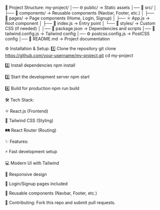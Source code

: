 📂 Project Structure:
my-project/
│── 🌐 public/ -> Static assets
│── 📁 src/
│ ├── 🧩 components/ -> Reusable components (Navbar, Footer, etc.)
│ ├── 📄 pages/ -> Page components (Home, Login, Signup)
│ ├── ⚛️ App.js -> Root component
│ ├── 🚀 index.js -> Entry point
│ └── 🎨 styles/ -> Custom CSS (if needed)
│
│── 📑 package.json -> Dependencies and scripts
│── 🎨 tailwind.config.js -> Tailwind config
│── ⚙️ postcss.config.js -> PostCSS config
│── 📘 README.md -> Project documentation

⚙️ Installation & Setup:
1️⃣ Clone the repository
git clone https://github.com/your-username/my-project.git
cd my-project

2️⃣ Install dependencies
npm install

3️⃣ Start the development server
npm start

4️⃣ Build for production
npm run build

🛠️ Tech Stack:

⚛️ React.js (Frontend)

🎨 Tailwind CSS (Styling)

🛤️ React Router (Routing)

✨ Features:

⚡ Fast development setup

💻 Modern UI with Tailwind

📱 Responsive design

🔑 Login/Signup pages included

🧩 Reusable components (Navbar, Footer, etc.)

🤝 Contributing:
Fork this repo and submit pull requests.
